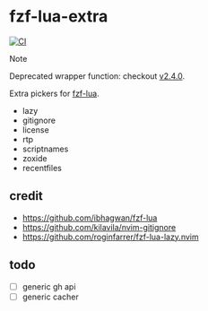 # fzf-lua-extra
[![CI](https://github.com/phanen/fzf-lua-overlay/actions/workflows/ci.yml/badge.svg?branch=master)](https://github.com/phanen/fzf-lua-overlay/actions/workflows/ci.yml)

> [!NOTE]
> Deprecated wrapper function: checkout [v2.4.0](https://github.com/phanen/flo/tree/v2.4.0).

Extra pickers for [fzf-lua](https://github.com/ibhagwan/fzf-lua).
* lazy
* gitignore
* license
* rtp
* scriptnames
* zoxide
* recentfiles

## credit
* <https://github.com/ibhagwan/fzf-lua>
* <https://github.com/kilavila/nvim-gitignore>
* <https://github.com/roginfarrer/fzf-lua-lazy.nvim>

## todo
* [ ] generic gh api
* [ ] generic cacher
